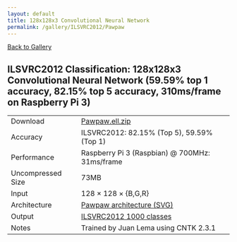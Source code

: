 ```yaml
---
layout: default
title: 128x128x3 Convolutional Neural Network
permalink: /gallery/ILSVRC2012/Pawpaw
---
```


[Back to Gallery](/ELL/gallery)

## ILSVRC2012 Classification: 128x128x3 Convolutional Neural Network (59.59% top 1 accuracy, 82.15% top 5 accuracy, 310ms/frame on Raspberry Pi 3)

<table class="table table-striped table-bordered">
    <tr>
        <td> Download </td>
        <td colspan="3"> <a href="https://github.com/Microsoft/ELL-models/raw/master/models/ILSVRC2012/Pawpaw/Pawpaw.ell.zip">Pawpaw.ell.zip</a></td>
    </tr>
    <tr>
        <td> Accuracy </td>
        <td colspan="3"> ILSVRC2012: 82.15% (Top 5), 59.59% (Top 1) </td>
    </tr>
    <tr>
        <td> Performance </td>
        <td colspan="3"> Raspberry Pi 3 (Raspbian) @ 700MHz: 31ms/frame </td>
    </tr>
    <tr>
        <td> Uncompressed Size </td>
        <td colspan="3"> 73MB </td>
    </tr>
    <tr>
        <td> Input </td>
        <td colspan="3"> 128 &times; 128 &times; {B,G,R} </td>
    </tr>
    <tr>
        <td> Architecture </td>
        <td>
            <a href="https://github.com/Microsoft/ELL-models/raw/master/models/ILSVRC2012/Pawpaw/Pawpaw.cntk.svg?sanitize=true" target="_blank">Pawpaw architecture (SVG)</a>
        </td>
    </tr>
    <tr>
        <td> Output </td>
        <td colspan="3"> <a href="https://github.com/Microsoft/ELL-models/raw/master/models/ILSVRC2012/categories.txt">ILSVRC2012 1000 classes</a> </td>
    </tr>
    <tr>
        <td> Notes </td>
        <td colspan="3"> Trained by Juan Lema using CNTK 2.3.1 </td>
    </tr>
</table>

